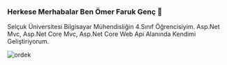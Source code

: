 ### Herkese Merhabalar Ben Ömer Faruk Genç 👋
Selçuk Üniversitesi Bilgisayar Mühendisliğin 4.Sınıf Öğrencisiyim. Asp.Net Mvc, Asp.Net Core Mvc, Asp.Net Core Web Api Alanında Kendimi Geliştiriyorum.



![ordek](https://user-images.githubusercontent.com/81268272/190699244-88c8d6a7-73d0-44e7-9689-2bc559e33dc8.gif)

<!--
**Omerfarukgenc235/Omerfarukgenc235** is a ✨ _special_ ✨ repository because its `README.md` (this file) appears on your GitHub profile.





Here are some ideas to get you started:

- 🔭 I’m currently working on ...
- 🌱 I’m currently learning ...
- 👯 I’m looking to collaborate on ...
- 🤔 I’m looking for help with ...
- 💬 Ask me about ...
- 📫 How to reach me: ...
- 😄 Pronouns: ...
- ⚡ Fun fact: ...
-->
